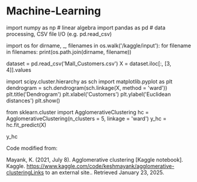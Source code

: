 # Machine-Learning

import numpy as np # linear algebra
import pandas as pd # data processing, CSV file I/O (e.g. pd.read_csv)

import os
for dirname, _, filenames in os.walk('/kaggle/input'):
    for filename in filenames:
        print(os.path.join(dirname, filename))


  dataset = pd.read_csv('Mall_Customers.csv')
X = dataset.iloc[:, [3, 4]].values

import scipy.cluster.hierarchy as sch
import matplotlib.pyplot as plt
dendrogram = sch.dendrogram(sch.linkage(X, method = 'ward'))
plt.title('Dendrogram')
plt.xlabel('Customers')
plt.ylabel('Euclidean distances')
plt.show()

from sklearn.cluster import AgglomerativeClustering
hc = AgglomerativeClustering(n_clusters = 5, linkage = 'ward')
y_hc = hc.fit_predict(X)

y_hc



Code modified from:

Mayank, K. (2021, July 8). Agglomerative clustering [Kaggle notebook]. Kaggle. https://www.kaggle.com/code/keshmayank/agglomerative-clusteringLinks to an external site.. Retrieved January 23, 2025.
